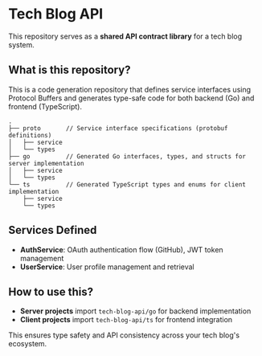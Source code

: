 # Tech Blog API

This repository serves as a **shared API contract library** for a tech blog system.

## What is this repository?

This is a code generation repository that defines service interfaces using Protocol Buffers and generates type-safe code for both backend (Go) and frontend (TypeScript).

```
.
├── proto       // Service interface specifications (protobuf definitions)
│   ├── service 
│   └── types   
├── go          // Generated Go interfaces, types, and structs for server implementation
│   ├── service
│   └── types   
└── ts          // Generated TypeScript types and enums for client implementation
    ├── service
    └── types
```

## Services Defined

- **AuthService**: OAuth authentication flow (GitHub), JWT token management
- **UserService**: User profile management and retrieval

## How to use this?

- **Server projects** import `tech-blog-api/go` for backend implementation
- **Client projects** import `tech-blog-api/ts` for frontend integration

This ensures type safety and API consistency across your tech blog's ecosystem.
